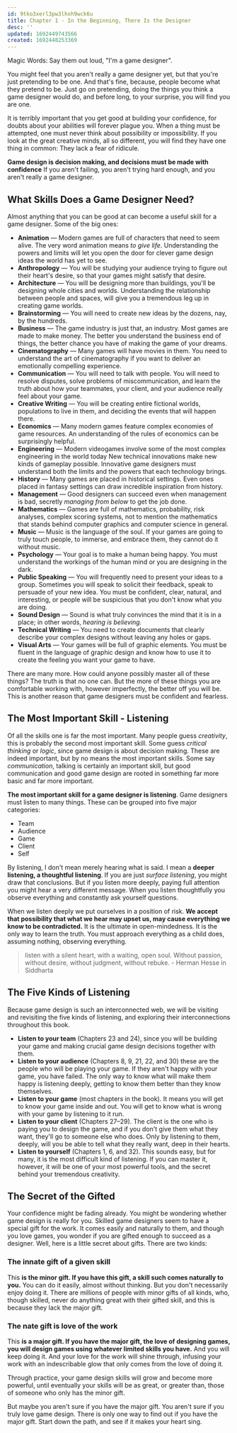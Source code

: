 ```yaml
---
id: 9tko3xerl3pw3lhxh9wck6u
title: Chapter 1 - In the Beginning, There Is the Designer
desc: ''
updated: 1692449743566
created: 1692448253369
---
```


Magic Words: Say them out loud, "I'm a game designer". 

You might feel that you aren't really a game designer yet, but that you're just pretending to be one. And that's fine, because, people become what they pretend to be. Just go on pretending, doing the things you think a game designer would do, and before long, to your surprise, you will find you are one. 

It is terribly important that you get good at building your confidence, for doubts about your abilities will forever plague you. When a thing must be attempted, one must never think about possibility or impossibility. If you look at the great creative minds, all so different, you will find they have one thing in common: They lack a fear of ridicule. 

**Game design is decision making, and decisions must be made with confidence** If you aren't failing, you aren't trying hard enough, and you aren't really a game designer.

## What Skills Does a Game Designer Need?

Almost anything that you can be good at can become a useful skill for a game designer. Some of the big ones:

* **Animation** — Modern games are full of characters that need to seem alive. The very word animation means *to give life*. Understanding the powers and limits will let you open the door for clever game design ideas the world has yet to see.
* **Anthropology** — You will be studying your audience trying to figure out their heart's desire, so that your games might satisfy that desire.
* **Architecture** — You will be designing more than buildings, you'll be designing whole cities and worlds. Understanding the relationship between people and spaces, will give you a tremendous leg up in creating game worlds.
* **Brainstorming** — You will need to create new ideas by the dozens, nay, by the hundreds.
* **Business** — The game industry is just that, an industry. Most games are made to make money. The better you understand the business end of things, the better chance you have of making the game of your dreams.
* **Cinematography** — Many games will have movies in them. You need to understand the art of cinematography if you want to deliver an emotionally compelling experience.
* **Communication** — You will need to talk with people. You will need to resolve disputes, solve problems of miscommunication, and learn the truth about how your teammates, your client, and your audience really feel about your game.
* **Creative Writing** — You will be creating entire fictional worlds, populations to live in them, and deciding the events that will happen there.
* **Economics** — Many modern games feature complex economies of game resources. An understanding of the rules of economics can be surprisingly helpful.
* **Engineering** — Modern videogames involve some of the most complex engineering in the world today New technical innovations make new kinds of gameplay possible. Innovative game designers must understand both the limits and the powers that each technology brings.
* **History** — Many games are placed in historical settings. Even ones placed in fantasy settings can draw incredible inspiration from history.
* **Management** — Good designers can succeed even when management is bad, secretly *managing from below* to get the job done.
* **Mathematics** — Games are full of mathematics, probability, risk analyses, complex scoring systems, not to mention the mathematics that stands behind computer graphics and computer science in general.
* **Music** — Music is the language of the soul. If your games are going to truly touch people, to immerse, and embrace them, they cannot do it without music.
* **Psychology** — Your goal is to make a human being happy. You must understand the workings of the human mind or you are designing in the dark.
* **Public Speaking** — You will frequently need to present your ideas to a group. Sometimes you will speak to solicit their feedback, speak to persuade of your new idea. You must be confident, clear, natural, and interesting, or people will be suspicious that you don't know what you are doing.
* **Sound Design** — Sound is what truly convinces the mind that it is in a place; in other words, *hearing is believing.*
* **Technical Writing** — You need to create documents that clearly describe your complex designs without leaving any holes or gaps.
* **Visual Arts** — Your games will be full of graphic elements. You must be fluent in the language of graphic design and know how to use it to create the feeling you want your game to have.

There are many more. How could anyone possibly master all of these things? The truth is that no one can. But the more of these things you are comfortable working with, however imperfectly, the better off you will be. This is another reason that game designers must be confident and fearless.

## The Most Important Skill - Listening

Of all the skills one is far the most important. Many people guess *creativity*, this is probably the second most important skill. Some guess *critical thinking* or *logic*, since game design is about decision making. These are indeed important, but by no means the most important skills. Some say *communication*, talking is certainly an important skill, but good communication and good game design are rooted in something far more basic and far more important.

**The most important skill for a game designer is listening**. Game designers must listen to many things. These can be grouped into five major categories: 

* Team
* Audience
* Game
* Client
* Self

By listening, I don't mean merely hearing what is said. I mean a **deeper listening, a thoughtful listening**. If you are just *surface listening*, you might draw that conclusions. But if you listen more deeply, paying full attention you might hear a very different message. When you listen thoughtfully you observe everything and constantly ask yourself questions.

When we listen deeply we put ourselves in a position of risk. **We accept that possibility that what we hear may upset us, may cause everything we know to be contradicted.** It is the ultimate in open-mindedness. It is the only way to learn the truth. You must approach everything as a child does, assuming nothing, observing everything.

> listen with a silent heart, with a waiting, open soul. Without passion, without desire, without judgment, without rebuke. - Herman Hesse in Siddharta

## The Five Kinds of Listening

Because game design is such an interconnected web, we will be visiting and revisiting the five kinds of listening, and exploring their interconnections throughout this book.

* **Listen to your team** (Chapters 23 and 24), since you will be building your game and making crucial game design decisions together with them.
* **Listen to your audience** (Chapters 8, 9, 21, 22, and 30) these are the people who will be playing your game. If they aren't happy with your game, you have failed. The only way to know what will make them happy is listening deeply, getting to know them better than they know themselves.
* **Listen to your game** (most chapters in the book). It means you will get to know your game inside and out. You will get to know what is wrong with your game by listening to it run.
* **Listen to your client** (Chapters 27–29). The client is the one who is paying you to design the game, and if you don't give them what they want, they'll go to someone else who does. Only by listening to them, deeply, will you be able to tell what they really want, deep in their hearts.
* **Listen to yourself** (Chapters 1, 6, and 32). This sounds easy, but for many, it is the most difficult kind of listening. If you can master it, however, it will be one of your most powerful tools, and the secret behind your tremendous creativity.

## The Secret of the Gifted

Your confidence might be fading already. You might be wondering whether game design is really for you. Skilled game designers seem to have a special gift for the work. It comes easily and naturally to them, and though you love games, you wonder if you are gifted enough to succeed as a designer. Well, here is a little secret about gifts. There are two kinds:

### The innate gift of a given skill

This **is the minor gift. If you have this gift, a skill such comes naturally to you.** You can do it easily, almost without thinking. But you don't necessarily enjoy doing it. There are millions of people with minor gifts of all kinds, who, though skilled, never do anything great with their gifted skill, and this is because they lack the major gift.

###  The nate gift is love of the work

This **is a major gift. If you have the major gift, the love of designing games, you will design games using whatever limited skills you have.** And you will keep doing it. And your love for the work will shine through, infusing your work with an indescribable glow that only comes from the love of doing it. 

Through practice, your game design skills will grow and become more powerful, until eventually your skills will be as great, or greater than, those of someone who only has the minor gift. 

But maybe you aren't sure if you have the major gift. You aren't sure if you truly love game design. There is only one way to find out if you have the major gift. Start down the path, and see if it makes your heart sing.